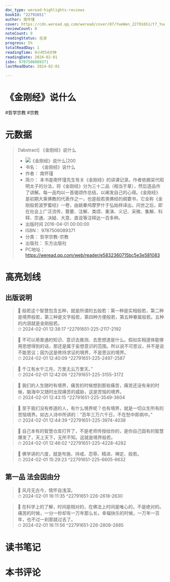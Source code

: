 ```yaml
---
doc_type: weread-highlights-reviews
bookId: "22791651"
author: 南怀瑾
cover: https://cdn.weread.qq.com/weread/cover/87/YueWen_22791651/t7_YueWen_22791651.jpg
reviewCount: 0
noteCount: 9
readingStatus: 在读
progress: 5%
totalReadDay: 1
readingTime: 0小时54分钟
readingDate: 2024-02-01
isbn: 9787506089371
lastReadDate: 2024-02-01

---
```


# 《金刚经》说什么


#哲学宗教 #宗教

# 元数据
> [!abstract] 《金刚经》说什么
> - ![ 《金刚经》说什么|200](https://cdn.weread.qq.com/weread/cover/87/YueWen_22791651/t7_YueWen_22791651.jpg)
> - 书名： 《金刚经》说什么
> - 作者： 南怀瑾
> - 简介： 本书是南怀瑾先生有关《金刚经》的讲课记录。作者依据梁代昭明太子的分法，将《金刚经》分为三十二品（相当于章），然后逐品作了讲解。每一品均以一首偈颂作总结，以阐发自己的心得。《金刚经》是初期大乘佛教的代表作之一，也是般若类佛经的纲要书，它全称《金刚般若波罗蜜经》一卷，由姚秦鸠摩罗什于弘始祥译出，问世之后，即在社会上广泛流传，篡要、注解、类颂、重演、义记、采微、集解、科释、宗通、决疑、大意、直说等注释达一百多种。
> - 出版时间 2016-04-01 00:00:00
> - ISBN： 9787506089371
> - 分类： 哲学宗教-宗教
> - 出版社： 东方出版社
> - PC地址：https://weread.qq.com/web/reader/e5832360715bc5e3e581083

# 高亮划线


## 出版说明

> 📌 般若这个智慧包含五种，就是所谓的五般若：第一种是实相般若，第二种是境界般若，第三种是文字般若，第四种方便般若，第五种眷属般若。五种的内涵就是金刚般若。  
> ⏱ 2024-02-01 12:38:17 ^22791651-225-2117-2192

> 📌 不可以用普通的知识、意识去推测、去思想道是什么。假如实相道体能够用思想得到的话，那还是属于妄想意识的范围。所以说不可思议，并不是说不能思议；因为这是修持求证的境界，不是思议的境界。  
> ⏱ 2024-02-01 12:40:09 ^22791651-225-2497-2587

> 📌 千江有水千江月，万里无云万里天。”  
> ⏱ 2024-02-01 12:42:06 ^22791651-225-3155-3172

> 📌 我们的人生随时有境界，痛苦的时候想到那些痛苦，痛苦还没有来的时候，脑海中又随时出现痛苦的威胁，这是苦恼的境界。  
> ⏱ 2024-02-01 12:43:15 ^22791651-225-3549-3604

> 📌 至于我们没有修道的人，有什么境界呢？也有境界，就是一切众生所有的苦恼境界。如古人诗中所讲的：“百年三万六千日，不在愁中即病中。”  
> ⏱ 2024-02-01 12:44:39 ^22791651-225-3974-4038

> 📌 自己本有的智慧仓库打开了，不是老师传授给你的，是你自己固有的智慧爆发了，天上天下，无所不知。这就是境界般若。  
> ⏱ 2024-02-01 12:46:02 ^22791651-225-4228-4282

> 📌 佛学讲的六度，就是布施、持戒、忍辱、精进、禅定、般若。  
> ⏱ 2024-02-01 15:29:23 ^22791651-225-6605-6632

## 第一品 法会因由分

> 📌 风月无古今，情怀自浅深。  
> ⏱ 2024-02-01 16:11:35 ^22791651-226-2618-2630

> 📌 在科学上的了解，时间是相对的，在佛法上时间是唯心的，不是绝对的。痛苦的时候，一分一秒却有一万年那么长，幸福快乐的时候，一万年一百年，也不过一刹那就过去了。  
> ⏱ 2024-02-01 16:11:56 ^22791651-226-2808-2885



# 读书笔记




# 本书评论

